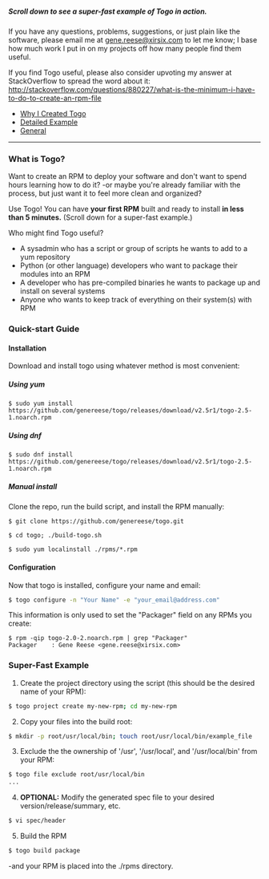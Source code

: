 ##### Scroll down to see a super-fast example of Togo in action.

If you have any questions, problems, suggestions, or just plain like the software, please email me at gene.reese@xirsix.com to let me know; I base how much work I put in on my projects off how many people find them useful.

If you find Togo useful, please also consider upvoting my answer at StackOverflow to spread the word about it:
http://stackoverflow.com/questions/880227/what-is-the-minimum-i-have-to-do-to-create-an-rpm-file

* [Why I Created Togo](./docs/about.md)
* [Detailed Example](./docs/detailed-example.md)
* [General](./docs/general.md)

---

### What is Togo?
Want to create an RPM to deploy your software and don't want to spend hours learning how to do it? -or maybe you're already familiar with the process, but just want it to feel more clean and organized?

Use Togo! You can have **your first RPM** built and ready to install **in less than 5 minutes.** (Scroll down for a super-fast example.)

Who might find Togo useful?
* A sysadmin who has a script or group of scripts he wants to add to a yum repository
* Python (or other language) developers who want to package their modules into an RPM
* A developer who has pre-compiled binaries he wants to package up and install on several systems
* Anyone who wants to keep track of everything on their system(s) with RPM
 

### Quick-start Guide
#### Installation

Download and install togo using whatever method is most convenient:

##### Using yum
```
$ sudo yum install https://github.com/genereese/togo/releases/download/v2.5r1/togo-2.5-1.noarch.rpm
```

##### Using dnf
```
$ sudo dnf install https://github.com/genereese/togo/releases/download/v2.5r1/togo-2.5-1.noarch.rpm
```

##### Manual install

Clone the repo, run the build script, and install the RPM manually:

```
$ git clone https://github.com/genereese/togo.git

$ cd togo; ./build-togo.sh

$ sudo yum localinstall ./rpms/*.rpm
```

#### Configuration
Now that togo is installed, configure your name and email:

```bash
$ togo configure -n "Your Name" -e "your_email@address.com"
```

This information is only used to set the "Packager" field on any RPMs you create:

```
$ rpm -qip togo-2.0-2.noarch.rpm | grep "Packager"
Packager    : Gene Reese <gene.reese@xirsix.com>
```

### Super-Fast Example

1) Create the project directory using the script (this should be the desired name of your RPM):
```bash
$ togo project create my-new-rpm; cd my-new-rpm
```
2) Copy your files into the build root:
```bash
$ mkdir -p root/usr/local/bin; touch root/usr/local/bin/example_file
```

3) Exclude the the ownership of '/usr', '/usr/local', and '/usr/local/bin' from your RPM:
```bash
$ togo file exclude root/usr/local/bin
...
```

4) **OPTIONAL:** Modify the generated spec file to your desired version/release/summary, etc.
```bash
$ vi spec/header
```
5) Build the RPM
```bash
$ togo build package
```
-and your RPM is placed into the ./rpms directory.
